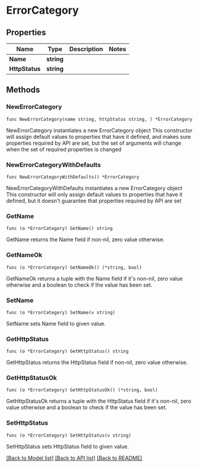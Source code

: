 # ErrorCategory

## Properties

Name | Type | Description | Notes
------------ | ------------- | ------------- | -------------
**Name** | **string** |  | 
**HttpStatus** | **string** |  | 

## Methods

### NewErrorCategory

`func NewErrorCategory(name string, httpStatus string, ) *ErrorCategory`

NewErrorCategory instantiates a new ErrorCategory object
This constructor will assign default values to properties that have it defined,
and makes sure properties required by API are set, but the set of arguments
will change when the set of required properties is changed

### NewErrorCategoryWithDefaults

`func NewErrorCategoryWithDefaults() *ErrorCategory`

NewErrorCategoryWithDefaults instantiates a new ErrorCategory object
This constructor will only assign default values to properties that have it defined,
but it doesn't guarantee that properties required by API are set

### GetName

`func (o *ErrorCategory) GetName() string`

GetName returns the Name field if non-nil, zero value otherwise.

### GetNameOk

`func (o *ErrorCategory) GetNameOk() (*string, bool)`

GetNameOk returns a tuple with the Name field if it's non-nil, zero value otherwise
and a boolean to check if the value has been set.

### SetName

`func (o *ErrorCategory) SetName(v string)`

SetName sets Name field to given value.


### GetHttpStatus

`func (o *ErrorCategory) GetHttpStatus() string`

GetHttpStatus returns the HttpStatus field if non-nil, zero value otherwise.

### GetHttpStatusOk

`func (o *ErrorCategory) GetHttpStatusOk() (*string, bool)`

GetHttpStatusOk returns a tuple with the HttpStatus field if it's non-nil, zero value otherwise
and a boolean to check if the value has been set.

### SetHttpStatus

`func (o *ErrorCategory) SetHttpStatus(v string)`

SetHttpStatus sets HttpStatus field to given value.



[[Back to Model list]](../README.md#documentation-for-models) [[Back to API list]](../README.md#documentation-for-api-endpoints) [[Back to README]](../README.md)


